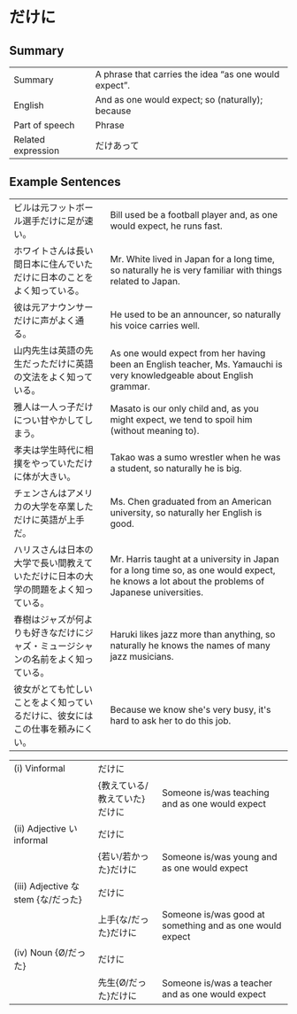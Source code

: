 # だけに

## Summary

<table><tr>   <td>Summary</td>   <td>A phrase that carries the idea “as one would expect”.</td></tr><tr>   <td>English</td>   <td>And as one would expect; so (naturally); because</td></tr><tr>   <td>Part of speech</td>   <td>Phrase</td></tr><tr>   <td>Related expression</td>   <td>だけあって</td></tr></table>

## Example Sentences

<table><tr>   <td>ビルは元フットボール選手だけに足が速い。</td>   <td>Bill used be a football player and, as one would expect, he runs fast.</td></tr><tr>   <td>ホワイトさんは長い間日本に住んでいただけに日本のことをよく知っている。</td>   <td>Mr. White lived in Japan for a long time, so naturally he is very familiar with things related to Japan.</td></tr><tr>   <td>彼は元アナウンサーだけに声がよく通る。</td>   <td>He used to be an announcer, so naturally his voice carries well.</td></tr><tr>   <td>山内先生は英語の先生だっただけに英語の文法をよく知っている。</td>   <td>As one would expect from her having been an English teacher, Ms. Yamauchi is very knowledgeable about English grammar.</td></tr><tr>   <td>雅人は一人っ子だけについ甘やかしてしまう。</td>   <td>Masato is our only child and, as you might expect, we tend to spoil him (without meaning to).</td></tr><tr>   <td>孝夫は学生時代に相撲をやっていただけに体が大きい。</td>   <td>Takao was a sumo wrestler when he was a student, so naturally he is big.</td></tr><tr>   <td>チェンさんはアメリカの大学を卒業しただけに英語が上手だ。</td>   <td>Ms. Chen graduated from an American university, so naturally her English is good.</td></tr><tr>   <td>ハリスさんは日本の大学で長い間教えていただけに日本の大学の問題をよく知っている。</td>   <td>Mr. Harris taught at a university in Japan for a long time so, as one would expect, he knows a lot about the problems of Japanese universities.</td></tr><tr>   <td>春樹はジャズが何よりも好きなだけにジャズ・ミュージシャンの名前をよく知っている。</td>   <td>Haruki likes jazz more than anything, so naturally he knows the names of many jazz musicians.</td></tr><tr>   <td>彼女がとても忙しいことをよく知っているだけに、彼女にはこの仕事を頼みにくい。</td>   <td>Because we know she's very busy, it's hard to ask her to do this job.</td></tr></table>

<table class="table"><tbody><tr class="tr head"><td class="td"><span class="numbers">(i)</span> <span class="bold">Vinformal</span></td><td class="td"><span class="concept">だけに</span></td><td class="td"></td></tr><tr class="tr"><td class="td"></td><td class="td"><span>{教えている/教えていた}</span><span class="concept">だけに</span></td><td class="td"><span>Someone is/was teaching and as one would expect</span></td></tr><tr class="tr head"><td class="td"><span class="numbers">(ii)</span> <span class="bold">Adjective い informal</span></td><td class="td"><span class="concept">だけに</span></td><td class="td"></td></tr><tr class="tr"><td class="td"></td><td class="td"><span>{若い/若かった}</span><span class="concept">だけに</span></td><td class="td"><span>Someone is/was young and as one would expect</span></td></tr><tr class="tr head"><td class="td"><span class="numbers">(iii)</span> <span class="bold">Adjective な stem {な/だった}</span></td><td class="td"><span class="concept">だけに</span></td><td class="td"></td></tr><tr class="tr"><td class="td"></td><td class="td"><span>上手{な/だった}</span><span class="concept">だけに</span></td><td class="td"><span>Someone is/was good at something and as one would expect</span></td></tr><tr class="tr head"><td class="td"><span class="numbers">(iv)</span> <span class="bold">Noun {Ø/だった}</span></td><td class="td"><span class="concept">だけに</span></td><td class="td"></td></tr><tr class="tr"><td class="td"></td><td class="td"><span>先生{Ø/だった}</span><span class="concept">だけに</span></td><td class="td"><span>Someone is/was a teacher and as one would expect</span></td></tr></tbody></table>

